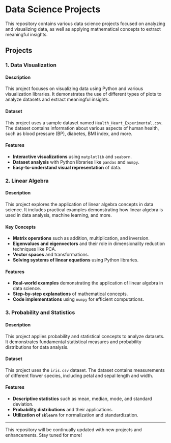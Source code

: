 # Data Science Projects

This repository contains various data science projects focused on analyzing and visualizing data, as well as applying mathematical concepts to extract meaningful insights.

## Projects

### 1. Data Visualization

#### Description
This project focuses on visualizing data using Python and various visualization libraries. It demonstrates the use of different types of plots to analyze datasets and extract meaningful insights.

#### Dataset
This project uses a sample dataset named `Health_Heart_Experimental.csv`. The dataset contains information about various aspects of human health, such as blood pressure (BP), diabetes, BMI index, and more.

#### Features
- **Interactive visualizations** using `matplotlib` and `seaborn`.
- **Dataset analysis** with Python libraries like `pandas` and `numpy`.
- **Easy-to-understand visual representation** of data.

### 2. Linear Algebra

#### Description
This project explores the application of linear algebra concepts in data science. It includes practical examples demonstrating how linear algebra is used in data analysis, machine learning, and more.

#### Key Concepts
- **Matrix operations** such as addition, multiplication, and inversion.
- **Eigenvalues and eigenvectors** and their role in dimensionality reduction techniques like PCA.
- **Vector spaces** and transformations.
- **Solving systems of linear equations** using Python libraries.

#### Features
- **Real-world examples** demonstrating the application of linear algebra in data science.
- **Step-by-step explanations** of mathematical concepts.
- **Code implementations** using `numpy` for efficient computations.

### 3. Probability and Statistics

#### Description
This project applies probability and statistical concepts to analyze datasets. It demonstrates fundamental statistical measures and probability distributions for data analysis.

#### Dataset
This project uses the `iris.csv` dataset. The dataset contains measurements of different flower species, including petal and sepal length and width.

#### Features
- **Descriptive statistics** such as mean, median, mode, and standard deviation.
- **Probability distributions** and their applications.
- **Utilization of `sklearn`** for normalization and standardization.

---

This repository will be continually updated with new projects and enhancements. Stay tuned for more!
